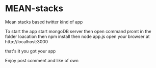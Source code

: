 # MEAN-stacks
Mean stacks based twitter kind of app

To start the app start mongoDB server 
then open command promt in the folder loacation 
then npm install
then node app.js
open your browser at http://localhost:3000

that's it you got your app

Enjoy post comment and like of own
